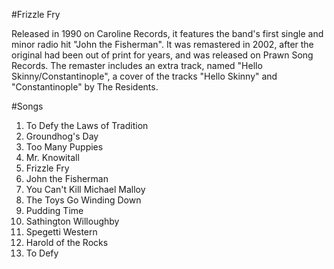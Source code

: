 #Frizzle Fry

Released in 1990 on Caroline Records, it features the band's first single and minor radio hit "John the Fisherman". It was remastered in 2002, after the original had been out of print for years, and was released on Prawn Song Records. The remaster includes an extra track, named "Hello Skinny/Constantinople", a cover of the tracks "Hello Skinny" and "Constantinople" by The Residents.

#Songs

1. To Defy the Laws of Tradition
2. Groundhog's Day
3. Too Many Puppies
4. Mr. Knowitall
5. Frizzle Fry
6. John the Fisherman
7. You Can't Kill Michael Malloy
8. The Toys Go Winding Down
9. Pudding Time
10. Sathington Willoughby
11. Spegetti Western
12. Harold of the Rocks
13. To Defy